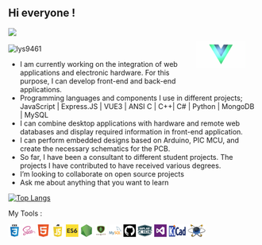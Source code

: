<p><strong> <h2> Hi everyone ! </h2> </strong></p>
<p>
    <img src="https://github-readme-stats.vercel.app/api?username=ilyas9461&show_icons=true&theme=tokyonight"  width="55%">
    <img src="img\PinkPiercingBull-size_restricted.gif" alt="react-native" width="20%" height="40%" align="right" style="margin:25px">
</p>

<p> <img src="https://komarev.com/ghpvc/?username=ilyas9461&color=green" alt="lys9461" /> </p>

- I am currently working on the integration of web applications and electronic hardware. For this purpose, I can develop front-end and back-end applications.
- Programming languages and components I use in different projects;
JavaScript | Express.JS | VUE3 | ANSI C | C++| C# | Python | MongoDB | MySQL
- I can combine desktop applications with hardware and remote web databases and display required information in front-end application.
- I can perform embedded designs based on Arduino, PIC MCU, and create the necessary schematics for the PCB.
- So far, I have been a consultant to different student projects. The projects I have contributed to have received various degrees.
- I’m looking to collaborate on open source projects
- Ask me about anything that you want to learn

[![Top Langs](https://github-readme-stats.vercel.app/api/top-langs/?username=ilyas9461&layout=compact&show_icons=true&theme=react)](https://github.com/ilyas9461/github-readme-stats&hide_border=true&show_icons=true&langs_count=5)

<p>My Tools :<p/>
<p align="bottom">
<img src="./img/css3.png" width="25" height="25" border: 5px solid #555>
<img src="./img/sass.png" width="25" height="25">
<img src="./img/html.png" width="25" height="25">
<img src="./img/js-logo.png" width="25" height="25">
<img src="./img/es6.jpg" width="25" height="25" border: 5px solid #555>
<img src="./img/node.png" width="25" height="25">
<img src="./img/dj.png" width="25" height="25" border: 5px solid #555>
<img src="./img/mysql.png" width="25" height="25">
<img src="./img/sgithub.png" width="25" height="25">
<img src="./img/mplab-xide-transparent-background.png" width="30" height="25">
<img src="./img/vs.png" width="25" height="25">
<img src="./img/Kicad_logo_new.png" width="35" height="25">
<img src="./img/proteus_logo.png" width="35" height="25">
<p/>


